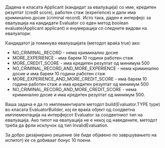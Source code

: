 Дадена е класата Applicant (кандидат за евалуација) со име, кредитен резултат (credit score), работен стаж (experience) и дали има криминално досие (criminal record). Исто така, даден е интерфејс за евалуација на кандидати Evaluator со еден метод boolean evaluate(Applicant applicant) и енумерација со следните видови на евалуатори:

Кандидатот ја поминува евалуацијата (методот враќа true) ако:

* NO_CRIMINAL_RECORD - нема криминално досие
* MORE_EXPERIENCE - има барем 10 години работен стаж
* MORE_CREDIT_SCORE - има кредитен резултат од минимум 500
* NO_CRIMINAL_RECORD_AND_MORE_EXPERIENCE - нема криминално досие и има барем 10 години работен стаж
* MORE_EXPERIENCE_AND_MORE_CREDIT_SCORE - има барем 10 години работен стаж и има кредитен резултат од минимум 500
* NO_CRIMINAL_RECORD_AND_MORE_CREDIT_SCORE - нема криминално досие и има кредитен резултат од минимум 500.

Ваша задача е да го имплементирате методот build(Evaluator.TYPE type) во класата EvaluatorBuilder, кој ќе враќа објект од соодветна имплементација на интерфејсот Evaluator за соодветниот тип на евалуација. Ако типот на евалуација не е некој од наведените, методот треба да фрли исклучок од тип InvalidEvaluation.

За добро дизајнирано решение (ќе биде објавено по завршувањето на испитот) ќе се добиваат бонус 10 поени.